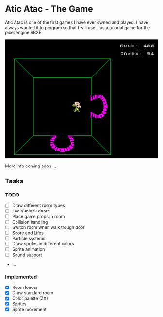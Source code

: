 # Atic Atac - The Game

Atic Atac is one of the first games I have ever owned and played.
I have always wanted it to program so that I will use it as a tutorial game
for the pixel engine RBXE.

![Game](/doc/game.png)

More info coming soon ...

## Tasks

### TODO

- [ ] Draw different room types
- [ ] Lock/unlock doors
- [ ] Place game props in room
- [ ] Collision handling
- [ ] Switch room when walk trough door
- [ ] Score and Lifes
- [ ] Particle systems
- [ ] Draw sprites in different colors
- [ ] Sprite animation
- [ ] Sound support
- ...


### Implemented

- [x] Room loader
- [x] Draw standard room
- [x] Color palette (ZX)
- [x] Sprites
- [x] Sprite movement
